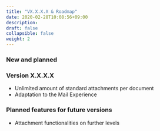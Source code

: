 ```yaml
---
title: "VX.X.X.X & Roadmap"
date: 2020-02-28T10:08:56+09:00
description: 
draft: false
collapsible: false
weight: 2
---
```

### New and planned

### Version X.X.X.X
- Unlimited amount of standard attachments per document
- Adaptation to the Mail Experience

### Planned features for future versions
- Attachment functionalities on further levels

